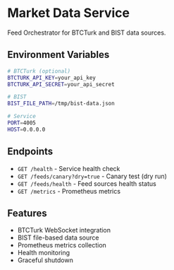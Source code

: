 # Market Data Service

Feed Orchestrator for BTCTurk and BIST data sources.

## Environment Variables

```bash
# BTCTurk (optional)
BTCTURK_API_KEY=your_api_key
BTCTURK_API_SECRET=your_api_secret

# BIST
BIST_FILE_PATH=/tmp/bist-data.json

# Service
PORT=4005
HOST=0.0.0.0
```

## Endpoints

- `GET /health` - Service health check
- `GET /feeds/canary?dry=true` - Canary test (dry run)
- `GET /feeds/health` - Feed sources health status
- `GET /metrics` - Prometheus metrics

## Features

- BTCTurk WebSocket integration
- BIST file-based data source
- Prometheus metrics collection
- Health monitoring
- Graceful shutdown
